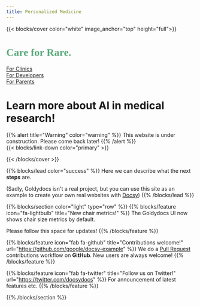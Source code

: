 ```yaml
---
title: Personalized Medicine
---
```


{{< blocks/cover color="white" image_anchor="top" height="full">}}


<div class="container">

<div class ="row">

<h1 style="color:rgb(0, 126, 54); opacity: .65; font-family: Roboto Mono ">Care for Rare.</h1>

</div>

<div class="row justify-content-center">
<div class="col-7">
<div class="btn-toolbar mt-5" role="toolbar" aria-label="Toolbar with button groups">
  <div class="btn-group me-2" role="group" aria-label="First group">
    <a type="button" class="btn btn-lg btn-primary me-3 mb-4" target='_top' href="https://careforrare.github.io/about/">For Clinics <i class="fas fa-arrow-alt-circle-right ms-2"></i></a>
  </div>
  <div class="btn-group me-2" role="group" aria-label="Second group">
    <a type="button" class="btn btn-lg btn-success me-3 mb-4" target='_top' href="https://careforrare.github.io/docs/">For Developers <i class="fas fa-arrow-alt-circle-right ms-2"></i></a>
  </div>
  <div class="btn-group me-2" role="group" aria-label="Third group">
    <a type="button" class="btn btn-lg btn-primary me-3 mb-4" target='_top' href="https://careforrare.github.io/about/">For Parents <i class="fas fa-arrow-alt-circle-right ms-2"></i></a>
  </div>
</div>
</div>
</div>



<h1 class="lead mt-5 font-weight-bold display-5">Learn more about AI in medical research!</h1>


<div class="row mt-5">
{{% alert title="Warning" color="warning" %}}
This website is under construction. Please come back later!
{{% /alert %}}
</div>

<div class="row mt-5">
{{< blocks/link-down color="primary" >}}
</div>

</div>

{{< /blocks/cover >}}


{{% blocks/lead color="success" %}}
Here we can describe what the next **steps** are.

(Sadly, Goldydocs isn't a real project, but you can use this site as an example
to create your own real websites with [Docsy](https://docsy.dev))
{{% /blocks/lead %}}


{{% blocks/section color="light" type="row" %}}
{{% blocks/feature icon="fa-lightbulb" title="New chair metrics!" %}}
The Goldydocs UI now shows chair size metrics by default.

Please follow this space for updates!
{{% /blocks/feature %}}


{{% blocks/feature icon="fab fa-github" title="Contributions welcome!" url="https://github.com/google/docsy-example" %}}
We do a [Pull Request](https://github.com/google/docsy-example/pulls) contributions workflow on **GitHub**. New users are always welcome!
{{% /blocks/feature %}}


{{% blocks/feature icon="fab fa-twitter" title="Follow us on Twitter!" url="https://twitter.com/docsydocs" %}}
For announcement of latest features etc.
{{% /blocks/feature %}}


{{% /blocks/section %}}
